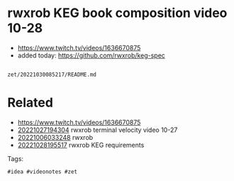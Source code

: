 # rwxrob KEG book composition video 10-28

- https://www.twitch.tv/videos/1636670875
- added today: https://github.com/rwxrob/keg-spec

```
```

` zet/20221030085217/README.md `

# Related

- https://www.twitch.tv/videos/1636670875
- [20221027194304](/zet/20221027194304/README.md) rwxrob terminal velocity video 10-27
- [20221006033248](/zet/20221006033248/README.md) rwxrob
- [20221028195517](/zet/20221028195517/README.md) rwxrob KEG requirements

Tags:

    #idea #videonotes #zet
